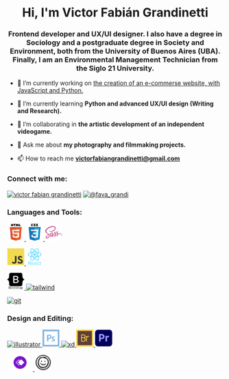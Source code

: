 <h1 align="center">Hi, I'm Victor Fabián Grandinetti</h1>
<h3 align="center">Frontend developer and UX/UI designer. 
I also have a degree in Sociology and a postgraduate degree in Society and Environment, both from the University of Buenos Aires (UBA). Finally, I am an Environmental Management Technician from the Siglo 21 University.</h3>

- 🔭 I’m currently working on [the creation of an e-commerse website, with JavaScript and Python.](https://github.com/BrianLeoGoldman/CodoACodo.git)

- 🌱 I’m currently learning **Python and advanced UX/UI design (Writing and Research).**

- 👯 I’m collaborating in **the artistic development of an independent videogame.**

- 💬 Ask me about **my photography and filmmaking projects.**

- 📫 How to reach me **victorfabiangrandinetti@gmail.com**

<h3 align="left">Connect with me:</h3>
<p align="left"><a href="https://www.linkedin.com/in/victor-fabian-grandinetti-72075314b/?originalSubdomain=ar" target="blank"><img align="center" src="https://raw.githubusercontent.com/rahuldkjain/github-profile-readme-generator/master/src/images/icons/Social/linked-in-alt.svg" alt="victor fabian grandinetti" height="30" width="40" /></a>
<a href="https://www.instagram.com/fava_grandi/" target="blank"><img align="center" src="https://raw.githubusercontent.com/rahuldkjain/github-profile-readme-generator/master/src/images/icons/Social/instagram.svg" alt="@fava_grandi" height="30" width="40" /></a>
</p>
<h3 align="left">Languages and Tools:</h3>
<p align="left"><a href="https://www.w3.org/html/" target="_blank" rel="noreferrer"> <img src="https://raw.githubusercontent.com/devicons/devicon/master/icons/html5/html5-original-wordmark.svg" alt="html5" width="40" height="40"/> </a> <a href="https://www.w3schools.com/css/" target="_blank" rel="noreferrer"> <img src="https://raw.githubusercontent.com/devicons/devicon/master/icons/css3/css3-original-wordmark.svg" alt="css3" width="40" height="40"/> </a> <a href="https://sass-lang.com" target="_blank" rel="noreferrer"> <img src="https://raw.githubusercontent.com/devicons/devicon/master/icons/sass/sass-original.svg" alt="sass" width="40" height="40"/> </a>

<a href="https://developer.mozilla.org/en-US/docs/Web/JavaScript" target="_blank" rel="noreferrer"> <img src="https://raw.githubusercontent.com/devicons/devicon/master/icons/javascript/javascript-original.svg" alt="javascript" width="40" height="40"/> </a> <a href="https://reactjs.org/" target="_blank" rel="noreferrer"> <img src="https://raw.githubusercontent.com/devicons/devicon/master/icons/react/react-original-wordmark.svg" alt="react" width="40" height="40"/> </a> 

<a href="https://getbootstrap.com" target="_blank" rel="noreferrer"> <img src="https://raw.githubusercontent.com/devicons/devicon/master/icons/bootstrap/bootstrap-plain-wordmark.svg" alt="bootstrap" width="40" height="40"/> </a>   <a href="https://tailwindcss.com/" target="_blank" rel="noreferrer"> <img src="https://www.vectorlogo.zone/logos/tailwindcss/tailwindcss-icon.svg" alt="tailwind" width="40" height="40"/> </a>

<a href="https://git-scm.com/" target="_blank" rel="noreferrer"> <img src="https://www.vectorlogo.zone/logos/git-scm/git-scm-icon.svg" alt="git" width="40" height="40"/> </a> </p>

<h3 align="left">Design and Editing:</h3>
<p align="left"><a href="https://www.adobe.com/in/products/illustrator.html" target="_blank" rel="noreferrer"> <img src="https://www.vectorlogo.zone/logos/adobe_illustrator/adobe_illustrator-icon.svg" alt="illustrator" width="40" height="40"/> </a>  <a href="https://www.photoshop.com/en" target="_blank" rel="noreferrer"> <img src="https://raw.githubusercontent.com/devicons/devicon/master/icons/photoshop/photoshop-line.svg" alt="photoshop" width="40" height="40"/> </a> <a href="https://www.adobe.com/products/xd.html" target="_blank" rel="noreferrer"> <img src="https://cdn.worldvectorlogo.com/logos/adobe-xd.svg" alt="xd" width="40" height="40"/> </a><a href="https://www.adobe.com" target="_blank" rel="noreferrer"> <img src="./img/bridge.png" alt="bridge" width="40" height="40"/> </a><a href="https://www.adobe.com" target="_blank" rel="noreferrer"> <img src="./img/premiere.png" alt="premiere" width="40" height="40"/> </a>

<a href="https://www.whimsical.com" target="_blank" rel="noreferrer"> <img src="./img/whimsical.png" alt="whimsical" width="60" height="40"/> </a> <a href="https://www.balsamiq.com" target="_blank" rel="noreferrer"> <img src="./img/balsamiq.png" alt="balsamiq" width="40" height="40"/> </p>